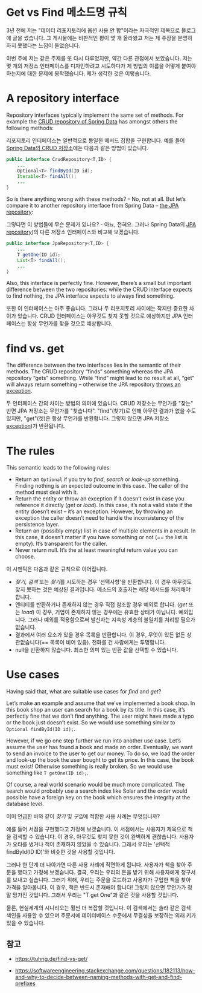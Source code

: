 # Get vs Find 메소드명 규칙



3년 전에 저는 "데이터 리포지토리에 옵션 사용 안 함"이라는 자극적인 제목으로 블로그에 글을 썼습니다. 그 게시물에는 비판적인 평이 몇 개 올라왔고 저는 제 주장을 분명히 하지 못했다는 느낌이 들었습니다.

이번 주에 저는 같은 주제를 또 다시 다루었지만, 약간 다른 관점에서 보았습니다. 저는 몇 개의 저장소 인터페이스를 디자인하려고 시도하다가 제 방법의 이름을 어떻게 붙여야 하는지에 대한 문제에 봉착했습니다. 제가 생각한 것은 이렇습니다.



# A repository interface

Repository interfaces typically implement the same set of methods. For example the [CRUD repository of Spring Data](https://docs.spring.io/spring-data/commons/docs/current/api/org/springframework/data/repository/CrudRepository.html) has amongst others the following methods:

리포지토리 인터페이스는 일반적으로 동일한 메서드 집합을 구현합니다. 예를 들어 [Spring Data의 CRUD 저장소](https://docs.spring.io/spring-data/commons/docs/current/api/org/springframework/data/repository/CrudRepository.html)에는 다음과 같은 방법이 있습니다.

```java
public interface CrudRepository<T,ID> {
    ...
    Optional<T> findById(ID id);
    Iterable<T> findAll();
    ...
}
```



So is there anything wrong with these methods? – No, not at all. But let’s compare it to another repository interface from Spring Data – [the JPA repository](https://docs.spring.io/spring-data/jpa/docs/current/api/org/springframework/data/jpa/repository/JpaRepository.html):

그렇다면 이 방법들에 무슨 문제가 있나요? - 아뇨, 전혀요. 그러나 Spring Data의 [JPA repository](https://docs.spring.io/spring-data/jpa/docs/current/api/org/springframework/data/jpa/repository/JpaRepository.html))의 다른 저장소 인터페이스와 비교해 보겠습니다.

```java
public interface JpaRepository<T,ID> {
    ...
    T getOne(ID id);
    List<T> findAll();
    ...
}
```



Also, this interface is perfectly fine. However, there’s a small but important difference between the two repositories: while the CRUD interface expects to find nothing, the JPA interface expects to always find something.

또한 이 인터페이스는 아주 좋습니다. 그러나 두 리포지토리 사이에는 작지만 중요한 차이가 있습니다. CRUD 인터페이스는 아무것도 찾지 못할 것으로 예상하지만 JPA 인터페이스는 항상 무언가를 찾을 것으로 예상합니다.



# find vs. get

The difference between the two interfaces lies in the semantic of their methods. The CRUD repository “finds” something whereas the JPA repository “gets” something. While “find” might lead to no result at all, “get” will always return something – otherwise the JPA repository [throws an exception](https://docs.spring.io/spring-data/jpa/docs/current/api/org/springframework/data/jpa/repository/JpaRepository.html#getOne-ID-).

두 인터페이스 간의 차이는 방법의 의미에 있습니다. CRUD 저장소는 무언가를 "찾는" 반면 JPA 저장소는 무언가를 "찾습니다". "find"(찾기)로 인해 아무런 결과가 없을 수도 있지만, "get"(겟)은 항상 무언가를 반환합니다. 그렇지 않으면 JPA 저장소 [exception](https://docs.spring.io/spring-data/jpa/docs/current/api/org/springframework/data/jpa/repository/JpaRepository.html#getOne-ID-))가 반환됩니다.



# The rules

This semantic leads to the following rules:

- Return an `Optional` if you try to *find*, *search* or *look-up* something. Finding nothing is an expected outcome in this case. The caller of the method must deal with it.
- Return the entity or throw an exception if it doesn’t exist in case you reference it directly (*get* or *load*). In this case, it’s not a valid state if the entity doesn’t exist – it’s an exception. However, by throwing an exception the caller doesn’t need to handle the inconsistency of the persistence layer.
- Return an (possibly empty) list in case of multiple elements in a result. In this case, it doesn’t matter if you have something or not (== the list is empty). It’s transparent for the caller.
- Never return null. It’s the at least meaningful return value you can choose.

이 시맨틱은 다음과 같은 규칙으로 이어집니다.

- *찾기*, *검색* 또는 *찾기*를 시도하는 경우 '선택사항'을 반환합니다. 이 경우 아무것도 찾지 못하는 것은 예상된 결과입니다. 메소드의 호출자는 해당 메서드를 처리해야 합니다.
- 엔티티를 반환하거나 존재하지 않는 경우 직접 참조할 경우 예외로 합니다. (*get* 또는 *load*) 이 경우, 기업이 존재하지 않는 경우에는 유효한 상태가 아닙니다. 예외입니다. 그러나 예외를 적용함으로써 발신자는 지속성 계층의 불일치를 처리할 필요가 없습니다.
- 결과에서 여러 요소가 있을 경우 목록을 반환합니다. 이 경우, 무엇이 있든 없든 상관없습니다(== 목록이 비어 있음). 전화를 건 사람에게는 투명합니다.
- null을 반환하지 않습니다. 최소한 의미 있는 반환 값을 선택할 수 있습니다.



# Use cases

Having said that, what are suitable use cases for *find* and *get*?

Let’s make an example and assume that we’ve implemented a book shop. In this book shop an user can search for a book by its title. In this case, it’s perfectly fine that we don’t find anything. The user might have made a typo or the book just doesn’t exist. So we would use something similar to `Optional findById(ID id);`.

However, if we go one step further we run into another use case. Let’s assume the user has found a book and made an order. Eventually, we want to send an invoice to the user to get our money. To do so, we load the order and look-up the book the user bought to get its price. In this case, the book must exist! Otherwise something is really broken. So we would use something like `T getOne(ID id);`.

Of course, a real world scenario would be much more complicated. The search would probably use a search index like Solar and the order would possible have a foreign key on the book which ensures the integrity at the database level.

이미 언급한 바와 같이 *찾기* 및 *구입*에 적합한 사용 사례는 무엇입니까?

예를 들어 서점을 구현했다고 가정해 보겠습니다. 이 서점에서는 사용자가 제목으로 책을 검색할 수 있습니다. 이 경우, 아무것도 찾지 못한 것이 완벽하게 괜찮습니다. 사용자가 오타를 냈거나 책이 존재하지 않았을 수 있습니다. 그래서 우리는 '선택적 findById(ID ID)'와 비슷한 것을 사용할 것입니다.

그러나 한 단계 더 나아가면 다른 사용 사례에 직면하게 됩니다. 사용자가 책을 찾아 주문을 했다고 가정해 보겠습니다. 결국, 우리는 우리의 돈을 받기 위해 사용자에게 청구서를 보내고 싶습니다. 그러기 위해, 우리는 주문을 로드하고 사용자가 구입한 책을 찾아 가격을 알아봅니다. 이 경우, 책은 반드시 존재해야 합니다! 그렇지 않으면 무언가가 정말 망가진 것입니다. 그래서 우리는 "T get One"과 같은 것을 사용할 것입니다.

물론, 현실세계의 시나리오는 훨씬 더 복잡할 것입니다. 이 검색에서는 솔라 같은 검색 색인을 사용할 수 있으며 주문서에 데이터베이스 수준에서 무결성을 보장하는 외래 키가 있을 수 있습니다.



## 참고

- https://tuhrig.de/find-vs-get/

- https://softwareengineering.stackexchange.com/questions/182113/how-and-why-to-decide-between-naming-methods-with-get-and-find-prefixes